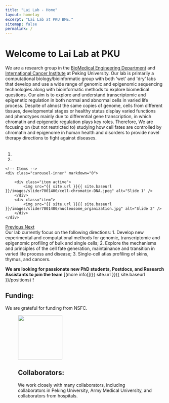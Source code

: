 ```yaml
---
title: "Lai Lab - Home"
layout: homelay
excerpt: "Lai Lab at PKU BME."
sitemap: false
permalink: /
---
```


# Welcome to Lai Lab at PKU


We are a research group in the [BioMedical Engineering Department](https://bme.bjmu.edu.cn/) and [International Cancer Institute](https://pkuici.bjmu.edu.cn/) at Peking University. Our lab is primarily a computational biology/bioinformatic group with both 'wet' and 'dry' labs that develop and use a wide range of genomic and epigenomic sequencing technologies along with bioinformatic methods to explore biomedical questions. Our aim is to explore and understand transcriptomic and epigenetic regulation in both normal and abnormal cells in varied life process. Despite of almost the same copies of genome, cells from different tissues, developmental stages or healthy status display varied functions and phenotypes mainly due to differential gene transcription, in which chromatin and epigenetic regulation plays key roles. Therefore, We are focusing on (but not restricted to) studying how cell fates are controlled by chromatin and epigenome in human health and disorders to provide novel therapy directions to fight against diseases. <br /> 
　


<div markdown="0" id="carousel" class="carousel slide" data-ride="carousel" data-interval="5000" data-pause="hover" >
    <!-- Menu -->
    <ol class="carousel-indicators">
        <li data-target="#carousel" data-slide-to="0" class="active"></li>
        <li data-target="#carousel" data-slide-to="1"></li>
<!--        <li data-target="#carousel" data-slide-to="2"></li> -->
    </ol>

    <!-- Items -->
    <div class="carousel-inner" markdown="0">

        <div class="item active">
            <img src="{{ site.url }}{{ site.baseurl }}/images/slider7001400/cell-chromatin-DNA.jpeg" alt="Slide 1" />
        </div>
        <div class="item">
            <img src="{{ site.url }}{{ site.baseurl }}/images/slider7001400/nucleosome_organization.jpg" alt="Slide 2" />
        </div>
    </div>
  <a class="left carousel-control" href="#carousel" role="button" data-slide="prev">
    <span class="glyphicon glyphicon-chevron-left" aria-hidden="true"></span>
    <span class="sr-only">Previous</span>
  </a>
  <a class="right carousel-control" href="#carousel" role="button" data-slide="next">
    <span class="glyphicon glyphicon-chevron-right" aria-hidden="true"></span>
    <span class="sr-only">Next</span>
  </a>
</div>
Our lab currently focus on the following directions:
1.	Develop new experimental and computational methods for genomic, transcriptomic and epigenomic profiling of bulk and single cells;
2.	Explore the mechanisms and principles of the cell fate generation, maintainance and transition in varied life process and disease;
3.	Single-cell atlas profiling of skins, thymus, and cancers.


 **We are looking for passionate new PhD students, Postdocs, and Research Assistants to join the team** [(more info)]({{ site.url }}{{ site.baseurl }}/positions) **!**


## Funding:
We are grateful for funding from NSFC.

<figure class="fourth">
<img src="{{ site.url }}{{ site.baseurl }}/images/National_Natural_Science_Foundation_of_China_logo.png" style="width: 140px">
<!-- </figure> -->

## Collaborators:
We work closely with many collaborators, including collaborators in Peking University, Army Medical University, and collaborators from hospitals.
